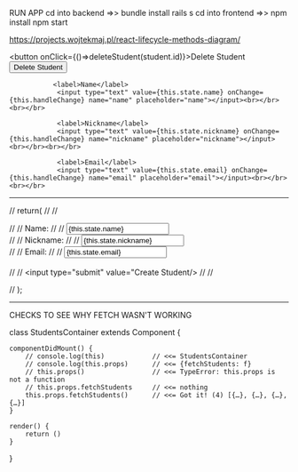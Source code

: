 


RUN APP
    cd into backend =>>     bundle install          rails s
    cd into frontend =>>    npm install             npm start

https://projects.wojtekmaj.pl/react-lifecycle-methods-diagram/





<button onClick={()=>deleteStudent(student.id)}>Delete Student</button>
<button onClick={deleteStudent(student.id)}>Delete Student</button>


               <label>Name</label>
                <input type="text" value={this.state.name} onChange={this.handleChange} name="name" placeholder="name"></input><br></br><br></br>

                <label>Nickname</label>
                <input type="text" value={this.state.nickname} onChange={this.handleChange} name="nickname" placeholder="nickname"></input><br></br><br></br>

                <label>Email</label>
                <input type="text" value={this.state.email} onChange={this.handleChange} name="email" placeholder="email"></input><br></br><br></br>



____________________

 // return(
        //     // <form>
        //     //     <label>Name:</label>
        //     //      <input type="text" value={this.state.name} onChange={this.handleChange} name="name" /></br>
        //     //     <label>Nickname:</label>
        //     //     <input type="text" value={this.state.nickname} onChange={this.handleChange} name="nickname" /></br>
        //     //     <label>Email:</label>
        //     //     <input type="text" value={this.state.email} onChange={this.handleChange}  name="email" /></br>          
        //     //     <input type="submit" value="Create Student/>
        //     // </form>
        // );

________________________________________

CHECKS TO SEE WHY FETCH WASN'T WORKING

class StudentsContainer extends Component {

    componentDidMount() {
        // console.log(this)            // <<= StudentsContainer
        // console.log(this.props)      // <<= {fetchStudents: f}
        // this.props()                 // <<= TypeError: this.props is not a function
        // this.props.fetchStudents     // <<= nothing
        this.props.fetchStudents()      // <<= Got it! (4) [{…}, {…}, {…}, {…}]
    }

    render() {
        return ()
    }
}